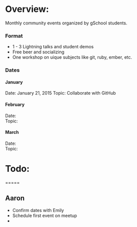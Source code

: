 Overview:
=====
Monthly community events organized by gSchool students.

### Format
* 1 - 3 Lightning talks and student demos
* Free beer and socializing
* One workshop on uique subjects like git, ruby, ember, etc.

### Dates

#### January
Date: January 21, 2015
Topic: Collaborate with GitHub

#### February
Date:  
Topic:  

#### March
Date:  
Topic:  

# Todo:
=====

## Aaron

*  Confirm dates with Emily
*  Schedule first event on meetup
*  
